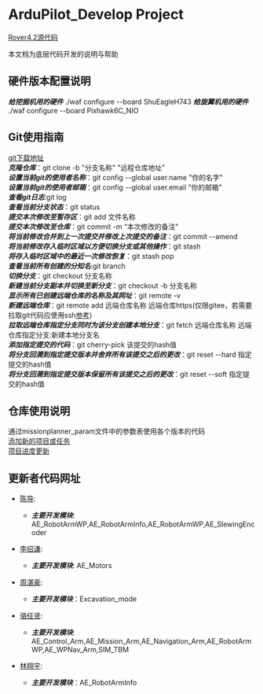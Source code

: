 # ArduPilot_Develop Project

[Rover4.2源代码](https://gitee.com/lisq58/ardupilot_develop/tree/Rover-4.2.0/)

本文档为底层代码开发的说明与帮助
## 硬件版本配置说明 ##
***给挖掘机用的硬件*** ./waf configure --board ShuEagleH743
***给旋翼机用的硬件*** ./waf configure --board Pixhawk6C_NIO

## Git使用指南 ##
[git下载地址](https://git-scm.com/downloads)  
***克隆仓库***：git clone -b "分支名称" "远程仓库地址"  
***设置当前git的使用者名称***：git config --global user.name "你的名字"  
***设置当前git的使用者邮箱***：git config --global user.email "你的邮箱"   
***查看git日志***:git log  
***查看当前分支状态***：git status   
***提交本次修改至暂存区***：git add 文件名称   
***提交本次修改至仓库***：git commit -m “本次修改的备注"   
***将当前修改合并到上一次提交并修改上次提交的备注***：git commit --amend   
***将当前修改存入临时区域以方便切换分支或其他操作***：git stash   
***将存入临时区域中的最近一次修改恢复***：git stash pop   
***查看当前所有创建的分知名***:git branch   
***切换分支***：git checkout 分支名称   
***新建当前分支副本并切换至新分支***：git checkout -b 分支名称   
***显示所有已创建远端仓库的名称及其网址***：git remote -v   
***新建远端仓库***：git remote add 远端仓库名称 远端仓库https(仅限gitee，若需要拉取git代码应使用ssh[参考](https://blog.csdn.net/ljk126wy/article/details/87881923))   
***拉取远端仓库指定分支同时为该分支创建本地分支***：git fetch 远端仓库名称 远端仓库指定分支:新建本地分支名   
***添加指定提交的代码***：git cherry-pick 该提交的hash值   
***将分支回溯到指定提交版本并舍弃所有该提交之后的更改***：git reset --hard 指定提交的hash值   
***将分支回溯到指定提交版本保留所有该提交之后的更改***：git reset --soft 指定提交的hash值   

## 仓库使用说明 ##
通过missionplanner_param文件中的参数表使用各个版本的代码    
[添加新的项目或任务](https://cvwz2djf69d.feishu.cn/share/base/form/shrcnOKT2Q66Vw8STW1jTLXB29e)   
[项目进度更新](https://cvwz2djf69d.feishu.cn/base/B5cpbx0nKakEaRs8d4pc0EIenAd?table=tblhPtvXAZk9vOFC&view=vewXxBNTOK)   
## 更新者代码网址 ##

- [陈导](https://github.com/andychen1986/ardupilot):
  - ***主要开发模块***: AE_RobotArmWP,AE_RobotArmInfo,AE_RobotArmWP,AE_SlewingEncoder

- [李绍谦](https://gitee.com/lisq58/my_ardupilot):
  - ***主要开发模块***: AE_Motors
- [周湛豪](https://gitee.com/chengweidaniu/ardupilot):
  - ***主要开发模块***：Excavation_mode
- [骆任贤](https://gitee.com/Cyanluorx/Excavator.git):
  - ***主要开发模块***: AE_Control_Arm,AE_Mission_Arm,AE_Navigation_Arm,AE_RobotArmWP,AE_WPNav_Arm,SIM_TBM
- [林翔宇](https://github.com/LinXiangY/ardupilot/tree/TBM_cuttinghead):
  - ***主要开发模块***：AE_RobotArmInfo
